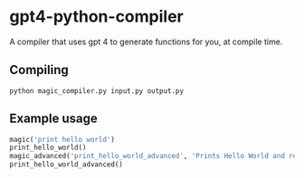 # gpt4-python-compiler
A compiler that uses gpt 4 to generate functions for you, at compile time.
## Compiling
`python magic_compiler.py input.py output.py`
## Example usage
```py
magic('print hello world')
print_hello_world()
magic_advanced('print_hello_world_advanced', 'Prints Hello World and returns')
print_hello_world_advanced()
```
